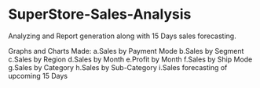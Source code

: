 # SuperStore-Sales-Analysis
Analyzing and Report generation along with 15 Days sales forecasting.

Graphs and Charts Made:
a.Sales by Payment Mode
b.Sales by Segment
c.Sales by Region
d.Sales by Month
e.Profit by Month
f.Sales by Ship Mode
g.Sales by Category
h.Sales by Sub-Category
i.Sales forecasting of upcoming 15 Days
